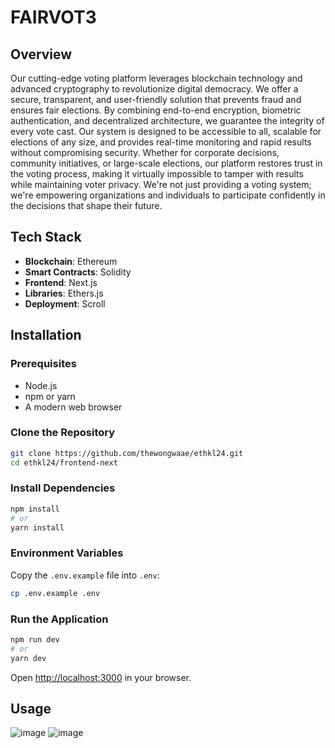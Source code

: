 # FAIRVOT3

## Overview

Our cutting-edge voting platform leverages blockchain technology and advanced cryptography to revolutionize digital democracy. We offer a secure, transparent, and user-friendly solution that prevents fraud and ensures fair elections. By combining end-to-end encryption, biometric authentication, and decentralized architecture, we guarantee the integrity of every vote cast. Our system is designed to be accessible to all, scalable for elections of any size, and provides real-time monitoring and rapid results without compromising security. Whether for corporate decisions, community initiatives, or large-scale elections, our platform restores trust in the voting process, making it virtually impossible to tamper with results while maintaining voter privacy. We're not just providing a voting system; we're empowering organizations and individuals to participate confidently in the decisions that shape their future.

## Tech Stack

- **Blockchain**: Ethereum
- **Smart Contracts**: Solidity
- **Frontend**: Next.js
- **Libraries**: Ethers.js
- **Deployment**: Scroll

## Installation

### Prerequisites

- Node.js
- npm or yarn
- A modern web browser

### Clone the Repository

```bash
git clone https://github.com/thewongwaae/ethkl24.git
cd ethkl24/frontend-next
```

### Install Dependencies

```bash
npm install
# or
yarn install
```

### Environment Variables

Copy the `.env.example` file into `.env`:

```bash
cp .env.example .env
```

### Run the Application

```bash
npm run dev
# or
yarn dev
```

Open [http://localhost:3000](http://localhost:3000) in your browser.

## Usage

![image](https://github.com/user-attachments/assets/17549764-4f3b-4427-aff0-e59c3de26ac3)
![image](https://github.com/user-attachments/assets/e3b77a9d-9c8a-4236-84c7-fad674bd5f3c)

